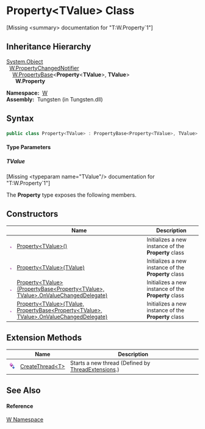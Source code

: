 Property&lt;TValue> Class
=========================
  
[Missing &lt;summary> documentation for "T:W.Property`1"]



Inheritance Hierarchy
---------------------
[System.Object][1]  
  [W.PropertyChangedNotifier][2]  
    [W.PropertyBase][3]&lt;**Property**&lt;**TValue**>, **TValue**>  
      **W.Property<TValue>**  

  **Namespace:**  [W][4]  
  **Assembly:**  Tungsten (in Tungsten.dll)

Syntax
------

```csharp
public class Property<TValue> : PropertyBase<Property<TValue>, TValue>

```

#### Type Parameters

##### *TValue*

[Missing &lt;typeparam name="TValue"/> documentation for "T:W.Property`1"]


The **Property<TValue>** type exposes the following members.


Constructors
------------

                 | Name                                                                                                  | Description                                                  
---------------- | ----------------------------------------------------------------------------------------------------- | ------------------------------------------------------------ 
![Public method] | [Property&lt;TValue>()][5]                                                                            | Initializes a new instance of the **Property<TValue>** class 
![Public method] | [Property&lt;TValue>(TValue)][6]                                                                      | Initializes a new instance of the **Property<TValue>** class 
![Public method] | [Property&lt;TValue>(PropertyBase&lt;Property&lt;TValue>, TValue>.OnValueChangedDelegate)][7]         | Initializes a new instance of the **Property<TValue>** class 
![Public method] | [Property&lt;TValue>(TValue, PropertyBase&lt;Property&lt;TValue>, TValue>.OnValueChangedDelegate)][8] | Initializes a new instance of the **Property<TValue>** class 


Extension Methods
-----------------

                           | Name                    | Description                                              
-------------------------- | ----------------------- | -------------------------------------------------------- 
![Public Extension Method] | [CreateThread&lt;T>][9] | Starts a new thread (Defined by [ThreadExtensions][10].) 


See Also
--------

#### Reference
[W Namespace][4]  

[1]: http://msdn.microsoft.com/en-us/library/e5kfa45b
[2]: ../PropertyChangedNotifier/README.md
[3]: ../PropertyBase_2/README.md
[4]: ../README.md
[5]: _ctor.md
[6]: _ctor_1.md
[7]: _ctor_3.md
[8]: _ctor_2.md
[9]: ../../W.Threading/ThreadExtensions/CreateThread__1.md
[10]: ../../W.Threading/ThreadExtensions/README.md
[11]: ../../_icons/Help.png
[Public method]: ../../_icons/pubmethod.gif "Public method"
[Public Extension Method]: ../../_icons/pubextension.gif "Public Extension Method"